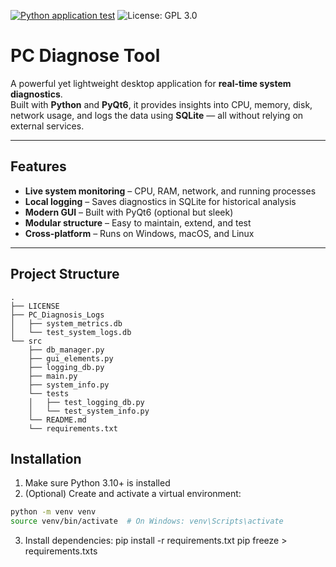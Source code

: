 [![Python application test](https://github.com/HF980/PC-Diagnose-Tool/actions/workflows/python-app.yml/badge.svg)](https://github.com/HF980/PC-Diagnose-Tool/actions/workflows/python-app.yml) ![License: GPL 3.0](https://img.shields.io/badge/License-GPL%203.0-4CAF50?style=flat-square)

# PC Diagnose Tool

A powerful yet lightweight desktop application for **real-time system diagnostics**.  
Built with **Python** and **PyQt6**, it provides insights into CPU, memory, disk, network usage, and logs the data using **SQLite** — all without relying on external services.

---

## Features

- **Live system monitoring** – CPU, RAM, network, and running processes  
- **Local logging** – Saves diagnostics in SQLite for historical analysis  
- **Modern GUI** – Built with PyQt6 (optional but sleek)  
- **Modular structure** – Easy to maintain, extend, and test  
- **Cross-platform** – Runs on Windows, macOS, and Linux  

---

## Project Structure

```
.
├── LICENSE
├── PC_Diagnosis_Logs
│   ├── system_metrics.db
│   └── test_system_logs.db
└── src
    ├── db_manager.py
    ├── gui_elements.py
    ├── logging_db.py
    ├── main.py
    ├── system_info.py
    └── tests
    │   ├── test_logging_db.py
    │   └── test_system_info.py
    └── README.md
    └── requirements.txt
```

## Installation

1. Make sure Python 3.10+ is installed  
2. (Optional) Create and activate a virtual environment:

```bash
python -m venv venv
source venv/bin/activate  # On Windows: venv\Scripts\activate
```

3. Install dependencies:
pip install -r requirements.txt
pip freeze > requirements.txts
